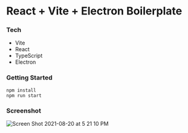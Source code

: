 # React + Vite + Electron Boilerplate

### Tech

- Vite
- React
- TypeScript
- Electron

### Getting Started

```
npm install
npm run start
```

### Screenshot

![Screen Shot 2021-08-20 at 5 21 10 PM](https://user-images.githubusercontent.com/70355008/130299264-6f08651a-18da-4740-abc2-325d258a2ff3.png)
